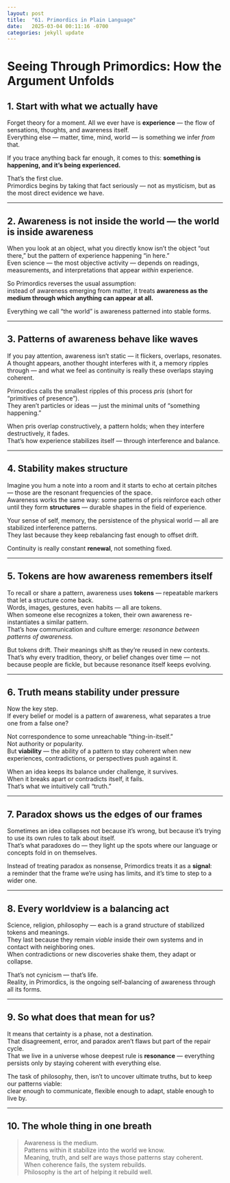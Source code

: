 ```yaml
---
layout: post
title:  "61. Primordics in Plain Language"
date:   2025-03-04 00:11:16 -0700
categories: jekyll update
---
```


# Seeing Through Primordics: How the Argument Unfolds

## 1. Start with what we actually have
Forget theory for a moment. All we ever have is **experience** — the flow of sensations, thoughts, and awareness itself.  
Everything else — matter, time, mind, world — is something we infer *from* that.  

If you trace anything back far enough, it comes to this: **something is happening, and it’s being experienced.**

That’s the first clue.  
Primordics begins by taking that fact seriously — not as mysticism, but as the most direct evidence we have.

---

## 2. Awareness is not inside the world — the world is inside awareness
When you look at an object, what you directly know isn’t the object “out there,” but the pattern of experience happening “in here.”  
Even science — the most objective activity — depends on readings, measurements, and interpretations that appear *within* experience.

So Primordics reverses the usual assumption:  
instead of awareness emerging from matter, it treats **awareness as the medium through which anything can appear at all.**

Everything we call “the world” is awareness patterned into stable forms.

---

## 3. Patterns of awareness behave like waves
If you pay attention, awareness isn’t static — it flickers, overlaps, resonates.  
A thought appears, another thought interferes with it, a memory ripples through — and what we feel as continuity is really these overlaps staying coherent.

Primordics calls the smallest ripples of this process *pris* (short for “primitives of presence”).  
They aren’t particles or ideas — just the minimal units of “something happening.”

When pris overlap constructively, a pattern holds; when they interfere destructively, it fades.  
That’s how experience stabilizes itself — through interference and balance.

---

## 4. Stability makes structure
Imagine you hum a note into a room and it starts to echo at certain pitches — those are the resonant frequencies of the space.  
Awareness works the same way: some patterns of pris reinforce each other until they form **structures** — durable shapes in the field of experience.

Your sense of self, memory, the persistence of the physical world — all are stabilized interference patterns.  
They last because they keep rebalancing fast enough to offset drift.

Continuity is really constant **renewal**, not something fixed.

---

## 5. Tokens are how awareness remembers itself
To recall or share a pattern, awareness uses **tokens** — repeatable markers that let a structure come back.  
Words, images, gestures, even habits — all are tokens.  
When someone else recognizes a token, their own awareness re-instantiates a similar pattern.  
That’s how communication and culture emerge: *resonance between patterns of awareness.*

But tokens drift. Their meanings shift as they’re reused in new contexts.  
That’s why every tradition, theory, or belief changes over time — not because people are fickle, but because resonance itself keeps evolving.

---

## 6. Truth means stability under pressure
Now the key step.  
If every belief or model is a pattern of awareness, what separates a true one from a false one?

Not correspondence to some unreachable “thing-in-itself.”  
Not authority or popularity.  
But **viability** — the ability of a pattern to stay coherent when new experiences, contradictions, or perspectives push against it.

When an idea keeps its balance under challenge, it survives.  
When it breaks apart or contradicts itself, it fails.  
That’s what we intuitively call “truth.”

---

## 7. Paradox shows us the edges of our frames
Sometimes an idea collapses not because it’s wrong, but because it’s trying to use its own rules to talk about itself.  
That’s what paradoxes do — they light up the spots where our language or concepts fold in on themselves.

Instead of treating paradox as nonsense, Primordics treats it as a **signal**:  
a reminder that the frame we’re using has limits, and it’s time to step to a wider one.

---

## 8. Every worldview is a balancing act
Science, religion, philosophy — each is a grand structure of stabilized tokens and meanings.  
They last because they remain *viable* inside their own systems and in contact with neighboring ones.  
When contradictions or new discoveries shake them, they adapt or collapse.  

That’s not cynicism — that’s life.  
Reality, in Primordics, is the ongoing self-balancing of awareness through all its forms.

---

## 9. So what does that mean for us?
It means that certainty is a phase, not a destination.  
That disagreement, error, and paradox aren’t flaws but part of the repair cycle.  
That we live in a universe whose deepest rule is **resonance** — everything persists only by staying coherent with everything else.

The task of philosophy, then, isn’t to uncover ultimate truths, but to keep our patterns viable:  
clear enough to communicate, flexible enough to adapt, stable enough to live by.

---

## 10. The whole thing in one breath
> Awareness is the medium.  
> Patterns within it stabilize into the world we know.  
> Meaning, truth, and self are ways those patterns stay coherent.  
> When coherence fails, the system rebuilds.  
> Philosophy is the art of helping it rebuild well.
